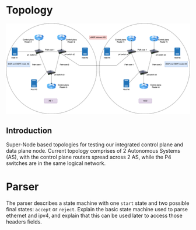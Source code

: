 # Topology
<p align ="center">
<img src="images/BGP.png" title="Network Topology">
<p/>

## Introduction

Super-Node based topologies for testing our integrated control plane and data plane node. Current topology comprises of 2 Autonomous Systems (AS), with the control plane routers 
spread across 2 AS, while the P4 switches are in the same logical network.




# Parser

The parser describes a state machine with one `start` state and two possible final states: `accept` 
or `reject`. Explain the basic state machine used to parse ethernet and ipv4, and explain that this 
can be used later to access those headers fields.